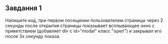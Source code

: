 ## Завдання 1

Напишите код, при первом посещении пользователем страницы через 2 секунды после открытия страницы показывает всплывающее окно с приветствием (добавляет div с id="modal" класс "open") и закрывал его после 3х секунду показа. 


